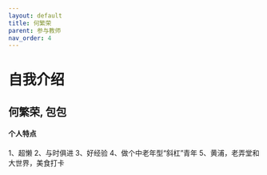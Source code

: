 ```yaml
---
layout: default
title: 何繁荣
parent: 参与教师
nav_order: 4
---
```


# 自我介绍
## 何繁荣, 包包


#### 个人特点
1、超懒
2、与时俱进
3、好经验
4、做个中老年型“斜杠”青年
5、黄浦，老弄堂和大世界，美食打卡 


